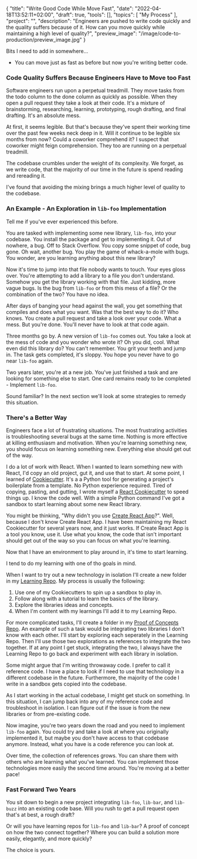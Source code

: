 {
 "title": "Write Good Code While Move Fast",
 "date": "2022-04-18T13:52:11+02:00",
 "draft": true,
 "tools": [],
 "topics": [
 "My Process"
 ],
 "project": "",
 "description": "Engineers are pushed to write code quickly and the quality suffers because of it. How can you move quickly while maintaining a high level of quality?",
 "preview_image": "/image/code-to-production/preview_image.jpg"
}

<!-- What are your three yeses? (Readers should nod their head yes to the headline, subheading, and first sentence.)


-->

<!-- Where to Post
 - /r/learnprogramming
 - /r/??
 - My blog
 - DEPT's blog

 -->

 <!-- Keywords
 
 -->

Bits I need to add in somewhere...
- You can move just as fast as before but now you're writing better code.


### Code Quality Suffers Because Engineers Have to Move too Fast

Software engineers run upon a perpetual treadmill. They move tasks from the todo column to the done column as quickly as possible. When they open a pull request they take a look at their code. It's a mixture of brainstorming, researching, learning, prototyping, rough drafting, and final drafting. It's an absolute mess.

At first, it seems legible. But that's because they've spent their working time over the past few weeks neck deep in it. Will it continue to be legible six months from now? Could a coworker comprehend it? I suspect that coworker might feign comprehension. They too are running on a perpetual treadmill.

The codebase crumbles under the weight of its complexity. We forget, as we write code, that the majority of our time in the future is spend reading and rereading it.

I've found that avoiding the mixing brings a much higher level of quality to the codebase. 

### An Example - An Exploration in `lib-foo` Implementation

Tell me if you've ever experienced this before.

You are tasked with implementing some new library, `lib-foo`, into your codebase. You install the package and get to implementing it. Out of nowhere, a bug. Off to Stack Overflow. You copy some snippet of code, bug gone. Oh wait, another bug. You play the game of whack-a-mole with bugs. You wonder, are you learning anything about this new library?

Now it's time to jump into that file nobody wants to touch. Your eyes gloss over. You're attempting to add a library to a file you don't understand. Somehow you get the library working with that file. Just kidding, more vague bugs. Is the bug from `lib-foo` or from this mess of a file? Or the combination of the two? You have no idea.

After days of banging your head against the wall, you get something that compiles and does what you want. Was that the best way to do it? Who knows. You create a pull request and take a look over your code. What a mess. But you're done. You'll never have to look at that code again.

Three months go by. A new version of `lib-foo` comes out. You take a look at the mess of code and you wonder who wrote it? Oh you did, cool. What even did this library do? You can't remember. You grit your teeth and jump in. The task gets completed, it's sloppy. You hope you never have to go near `lib-foo` again. 

Two years later, you're at a new job. You've just finished a task and are looking for something else to start. One card remains ready to be completed - Implement `lib-foo`. 

Sound familiar? In the next section we'll look at some strategies to remedy this situation.

### There's a Better Way

Engineers face a lot of frustrating situations. The most frustrating activities is troubleshooting several bugs at the same time.
Nothing is more effective at killing enthusiasm and motivation. When you're learning something new, you should focus on learning something new. Everything else should get out of the way.

I do a lot of work with React. When I wanted to learn something new with React, I'd copy an old project, gut it, and use that to start. At some point, I learned of [Cookiecutter](https://github.com/cookiecutter/cookiecutter). It's a a Python tool for generating a project's boilerplate from a template. No Python experience required. Tired of copying, pasting, and gutting, I wrote myself a [React Cookiecutter](https://github.com/TravisBumgarner/cookiecutter-react) to speed things up. I know the code well. With a simple Python command I've got a sandbox to start learning about some new React library.

You might be thinking, "Why didn't you use [Create React App](https://create-react-app.dev/)?". Well, because I don't know Create React App. I have been maintaining my React Cookiecutter for several years now, and it just works. If Create React App is a tool you know, use it. Use what you know, the code that isn't important should get out of the way so you can focus on what you're learning. 

Now that I have an environment to play around in, it's time to start learning. 

I tend to do my learning with one of tho goals in mind.

When I want to try out a new technology in isolation I'll create a new folder in my [Learning Repo](https://github.com/TravisBumgarner/learning/tree/master/archives). My process is usually the following: 

1. Use one of my Cookiecutters to spin up a sandbox to play in.
2. Follow along with a tutorial to learn the basics of the library.
3. Explore the libraries ideas and concepts.
4. When I'm content with my learnings I'll add it to my Learning Repo.

For more complicated tasks, I'll create a folder in my [Proof of Concepts Repo](https://github.com/TravisBumgarner/proof-of-concepts). An example of such a task would be integrating two libraries I don't know with each other. I'll start by exploring each seperately in the Learning Repo. Then I'll use those two explorations as references to integrate the two together. If at any point I get stuck, integrating the two, I always have the Learning Repo to go back and experiment with each library in isolation. 

Some might argue that I'm writing throwaway code. I prefer to call it reference code. I have a place to look if I need to use that technology in a different codebase in the future. Furthermore, the majority of the code I write in a sandbox gets copied into the codebase. 

As I start working in the actual codebase, I might get stuck on something. In this situation, I can jump back into any of my reference code and troubleshoot in isolation. I can figure out if the issue is from the new libraries or from pre-existing code. 

Now imagine, you're two years down the road and you need to implement `lib-foo` again. You could try and take a look at where you originally implemented it, but maybe you don't have access to that codebase anymore. Instead, what you have is a code reference you can look at. 

Over time, the collection of references grows. You can share them with others who are learning what you've learned. You can implement those technologies more easily the second time around. You're moving at a better pace!

### Fast Forward Two Years

You sit down to begin a new project integrating `lib-foo`, `lib-bar`, and `lib-buzz` into an existing code base. Will you rush to get a pull request open that's at best, a rough draft?

Or will you have learning repos for `lib-foo` and `lib-bar`? A proof of concept on how the two connect together? Where you can build a solution more easily, elegantly, and more quickly? 

The choice is yours.


